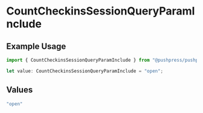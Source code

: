 # CountCheckinsSessionQueryParamInclude

## Example Usage

```typescript
import { CountCheckinsSessionQueryParamInclude } from "@pushpress/pushpress/models/operations";

let value: CountCheckinsSessionQueryParamInclude = "open";
```

## Values

```typescript
"open"
```